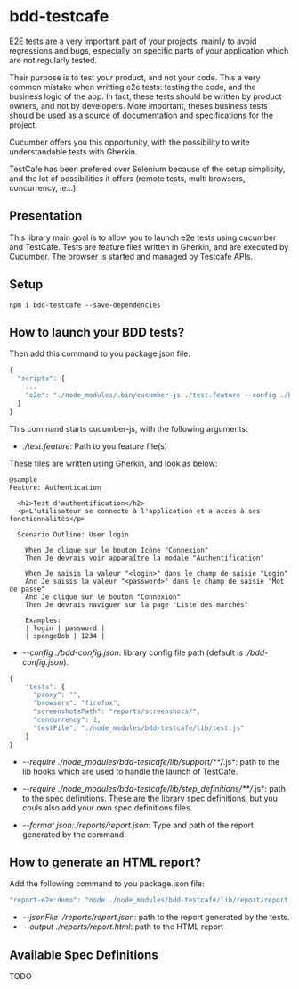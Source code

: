 # bdd-testcafe

E2E tests are a very important part of your projects, mainly to avoid regressions and bugs, especially on specific parts of your application which are not regularly tested.

Their purpose is to test your product, and not your code. This a very common mistake when writting e2e tests: testing the code, and the business logic of the app. In fact, these tests should be written by product owners, and not by developers. More important, theses business tests should be used as a source of documentation and specifications for the project.

Cucumber offers you this opportunity, with the possibility to write understandable tests with Gherkin.

TestCafe has been prefered over Selenium because of the setup simplicity, and the lot of possibilities it offers (remote tests, multi browsers, concurrency, ie...).

## Presentation
This library main goal is to allow you to launch e2e tests using cucumber and TestCafe. Tests are feature files written in Gherkin, and are executed by Cucumber. The browser is started and managed by Testcafe APIs.

## Setup
```
npm i bdd-testcafe --save-dependencies
```

## How to launch your BDD tests?
Then add this command to you package.json file:
```javascript
{
  "scripts": {
    ...
    "e2e": "./node_modules/.bin/cucumber-js ./test.feature --config ./bdd-config.json --require ./node_modules/bdd-testcafe/lib/support/**/*.js --require ./node_modules/bdd-testcafe/lib/step_definitions/**/*.js --format json:./reports/report.json"
  }
}
```

This command starts cucumber-js, with the following arguments:
* *./test.feature*: Path to you feature file(s)

These files are written using Gherkin, and look as below:
```
@sample
Feature: Authentication

  <h2>Test d'authentification</h2>
  <p>L'utilisateur se connecte à l'application et a accès à ses fonctionnalités</p>

  Scenario Outline: User login

    When Je clique sur le bouton Icône "Connexion"
    Then Je devrais voir apparaître la modale "Authentification"

    When Je saisis la valeur "<login>" dans le champ de saisie "Login"
    And Je saisis la valeur "<password>" dans le champ de saisie "Mot de passe"
    And Je clique sur le bouton "Connexion"
    Then Je devrais naviguer sur la page "Liste des marchés"

    Examples:
    | login | password |
    | spongeBob | 1234 |
```

* *--config ./bdd-config.json*: library config file path (default is *./bdd-config.json*).

```javascript
{
    "tests": {
      "proxy": "",
      "browsers": "firefox",
      "screenshotsPath": "reports/screenshots/",
      "concurrency": 1,
      "testFile": "./node_modules/bdd-testcafe/lib/test.js"
    }
}
```  

* *--require ./node_modules/bdd-testcafe/lib/support/**/*.js*: path to the lib hooks which are used to handle the launch of TestCafe.

* *--require ./node_modules/bdd-testcafe/lib/step_definitions/**/*.js*: path to the spec definitions. These are the library spec definitions, but you couls also add your own spec definitions files.

* *--format json:./reports/report.json*: Type and path of the report generated by the command.

## How to generate an HTML report?
Add the following command to you package.json file:
```javascript
"report-e2e:demo": "node ./node_modules/bdd-testcafe/lib/report/report.js --jsonFile ./reports/report.json --output ./reports/report.html"
```

* *--jsonFile ./reports/report.json*: path to the report generated by the tests.
* *--output ./reports/report.html*: path to the HTML report

## Available Spec Definitions
TODO